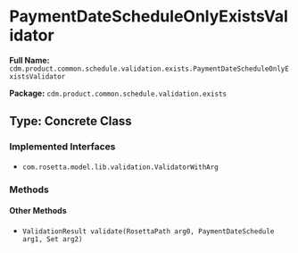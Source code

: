 # PaymentDateScheduleOnlyExistsValidator

**Full Name:** `cdm.product.common.schedule.validation.exists.PaymentDateScheduleOnlyExistsValidator`

**Package:** `cdm.product.common.schedule.validation.exists`

## Type: Concrete Class

### Implemented Interfaces

- `com.rosetta.model.lib.validation.ValidatorWithArg`

### Methods

#### Other Methods

- `ValidationResult validate(RosettaPath arg0, PaymentDateSchedule arg1, Set arg2)`

